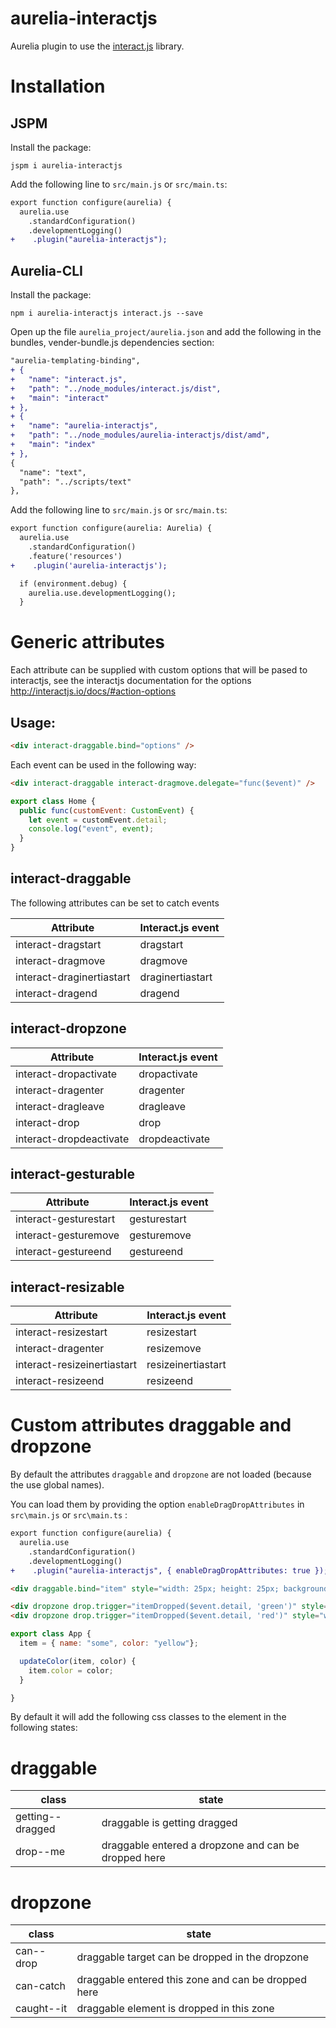 # aurelia-interactjs

Aurelia plugin to use the [interact.js](http://interactjs.io/) library.

# Installation

## JSPM
Install the package:
```
jspm i aurelia-interactjs
```

Add the following line to ```src/main.js``` or ```src/main.ts```:
```diff
export function configure(aurelia) {
  aurelia.use
    .standardConfiguration()
    .developmentLogging()
+    .plugin("aurelia-interactjs");
```
## Aurelia-CLI
Install the package:
```
npm i aurelia-interactjs interact.js --save
```

Open up the file ```aurelia_project/aurelia.json``` and add the following in the bundles, vender-bundle.js dependencies section:
```diff
"aurelia-templating-binding",
+ {
+   "name": "interact.js",
+   "path": "../node_modules/interact.js/dist",
+   "main": "interact"
+ },
+ {
+   "name": "aurelia-interactjs",
+   "path": "../node_modules/aurelia-interactjs/dist/amd",
+   "main": "index"
+ },          
{
  "name": "text",
  "path": "../scripts/text"
},
```
Add the following line to ```src/main.js``` or ```src/main.ts```:
```diff
export function configure(aurelia: Aurelia) {
  aurelia.use
    .standardConfiguration()
    .feature('resources')
+    .plugin('aurelia-interactjs');

  if (environment.debug) {
    aurelia.use.developmentLogging();
  }
```

# Generic attributes
Each attribute can be supplied with custom options that will be pased to interactjs, see the interactjs documentation for the options http://interactjs.io/docs/#action-options

## Usage:
```html
<div interact-draggable.bind="options" />
```

Each event can be used in the following way:

```html
<div interact-draggable interact-dragmove.delegate="func($event)" />
```

```javascript
export class Home {
  public func(customEvent: CustomEvent) {
    let event = customEvent.detail;
    console.log("event", event);
  }
}
```

## interact-draggable
The following attributes can be set to catch events

| Attribute                 | Interact.js event |
| --------------------------|-------------------|
| interact-dragstart        | dragstart         |
| interact-dragmove         | dragmove          |
| interact-draginertiastart | draginertiastart  |
| interact-dragend          | dragend           |

## interact-dropzone

| Attribute                 | Interact.js event |
|---------------------------|-------------------|
| interact-dropactivate     | dropactivate      |
| interact-dragenter        | dragenter         |
| interact-dragleave        | dragleave         |
| interact-drop             | drop              |
| interact-dropdeactivate   | dropdeactivate    |

## interact-gesturable

| Attribute                 | Interact.js event |
|---------------------------|-------------------|
| interact-gesturestart     | gesturestart      |
| interact-gesturemove      | gesturemove       |
| interact-gestureend       | gestureend        |

## interact-resizable

| Attribute                   | Interact.js event  |
|-----------------------------|--------------------|
| interact-resizestart        | resizestart        |
| interact-dragenter          | resizemove         |
| interact-resizeinertiastart | resizeinertiastart |
| interact-resizeend          | resizeend          |


# Custom attributes draggable and dropzone

By default the attributes ```draggable``` and ```dropzone``` are not loaded (because the use global names).

You can load them by providing the option ```enableDragDropAttributes``` in ```src\main.js``` or ```src\main.ts``` :
```diff
export function configure(aurelia) {
  aurelia.use
    .standardConfiguration()
    .developmentLogging()
+    .plugin("aurelia-interactjs", { enableDragDropAttributes: true });
```

```html
<div draggable.bind="item" style="width: 25px; height: 25px; background-color:${color}; border: 5px solid yellow">drag me</div>

<div dropzone drop.trigger="itemDropped($event.detail, 'green')" style="width:300px; height: 300px; background-color: green"></div>
<div dropzone drop.trigger="itemDropped($event.detail, 'red')" style="width:300px; height: 300px; background-color: red"></div>
```

```javascript
export class App {
  item = { name: "some", color: "yellow"};

  updateColor(item, color) {
    item.color = color;
  }

}
```

By default it will add the following css classes to the element in the following states:

# draggable

| class             | state                                                |
|-------------------|------------------------------------------------------|
| getting--dragged  | draggable is getting dragged                         |
| drop--me          | draggable entered a dropzone and can be dropped here |

# dropzone

| class        | state                                               |
|--------------|-----------------------------------------------------|
| can--drop    | draggable target can be dropped in the dropzone     |
| can-catch    | draggable entered this zone and can be dropped here |
| caught--it   | draggable element is dropped in this zone           |

